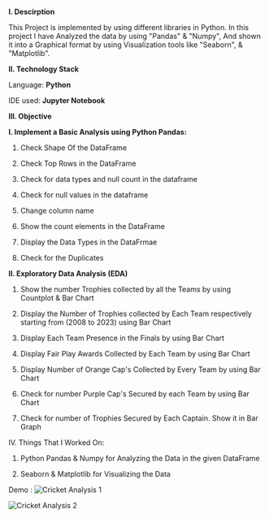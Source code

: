 **I. Descirption**

This Project is implemented by using different libraries in Python. In this project I have Analyzed the data by using "Pandas" & "Numpy", And shown it into a Graphical format by using Visualization tools like "Seaborn", & "Matplotlib".

**II. Technology Stack**

Language: **Python**

IDE used: **Jupyter Notebook**

**III. Objective**

    
**I. Implement a Basic Analysis using Python Pandas:**
       
1. Check Shape Of the DataFrame
       
2. Check Top Rows in the DataFrame
       
3. Check for data types and null count in the dataframe
       
4. Check for null values in the dataframe
       
5. Change column name
       
6. Show the count elements in the DataFrame
       
7. Display the Data Types in the DataFrmae
       
8. Check for the Duplicates
   
**II. Exploratory Data Analysis (EDA)**

1. Show the number Trophies collected by all the Teams by using Countplot & Bar Chart

2. Display the Number of Trophies collected by Each Team respectively starting from (2008 to 2023) using Bar Chart

3. Display Each Team Presence in the Finals by using Bar Chart

4. Display Fair Play Awards Collected by Each Team by using Bar Chart

5. Display Number of Orange Cap's Collected by Every Team by using Bar Chart

6. Check for number Purple Cap's Secured by each Team by using Bar Chart

7. Check for number of Trophies Secured by Each Captain. Show it in Bar Graph

IV. Things That I Worked On:

1. Python Pandas & Numpy for Analyzing the Data in the given DataFrame 

2. Seaborn & Matplotlib for Visualizing the Data

Demo : ![Cricket Analysis 1](https://github.com/imgopi41/Cricket-Analysis/assets/99798157/954444b9-d4e3-4b06-a5b5-78739855067c)

![Cricket Analysis 2](https://github.com/imgopi41/Cricket-Analysis/assets/99798157/cf1ab159-8ccb-4e7b-94bb-9b4d01c65750)



